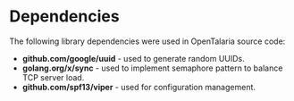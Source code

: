# Dependencies

The following library dependencies were used in OpenTalaria source code:

* **github.com/google/uuid** - used to generate random UUIDs.
* **golang.org/x/sync** - used to implement semaphore pattern to balance TCP server load.
* **github.com/spf13/viper** - used for configuration management. 